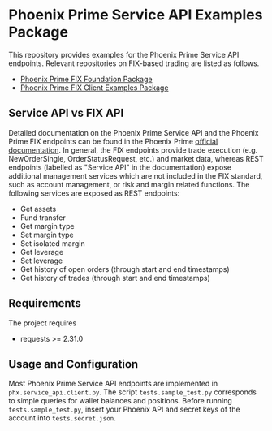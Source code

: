 # Phoenix Prime Service API Examples Package 

This repository provides examples for the Phoenix Prime Service API endpoints. Relevant repositories 
on FIX-based trading are listed as follows.

  - [Phoenix Prime FIX Foundation Package](https://github.com/mtxpt/phx-fix-base)
  - [Phoenix Prime FIX Client Examples Package](https://github.com/mtxpt/phx-fix-examples)


## Service API vs FIX API

Detailed documentation on the Phoenix Prime Service API and the Phoenix Prime FIX endpoints can be found in the 
Phoenix Prime [official documentation](https://api-reference.qat.platform.matrixport.io/docs/en-us/phoenix.html#phoenix). 
In general, the FIX endpoints provide trade execution (e.g. NewOrderSingle, OrderStatusRequest, etc.) and market data,
whereas REST endpoints (labelled as "Service API" in the documentation) expose additional management services
which are not included in the FIX standard, such as account management, or risk and margin related functions. 
The following services are exposed as REST endpoints:
  - Get assets
  - Fund transfer
  - Get margin type
  - Set margin type
  - Set isolated margin
  - Get leverage
  - Set leverage
  - Get history of open orders (through start and end timestamps)
  - Get history of trades (through start and end timestamps)

## Requirements 

The project requires
  - requests >= 2.31.0


## Usage and Configuration 

Most Phoenix Prime Service API endpoints are implemented in `phx.service_api.client.py`. 
The script `tests.sample_test.py` corresponds to simple queries for wallet balances and positions. 
Before running `tests.sample_test.py`, insert your Phoenix API and secret keys of the account into 
`tests.secret.json`. 